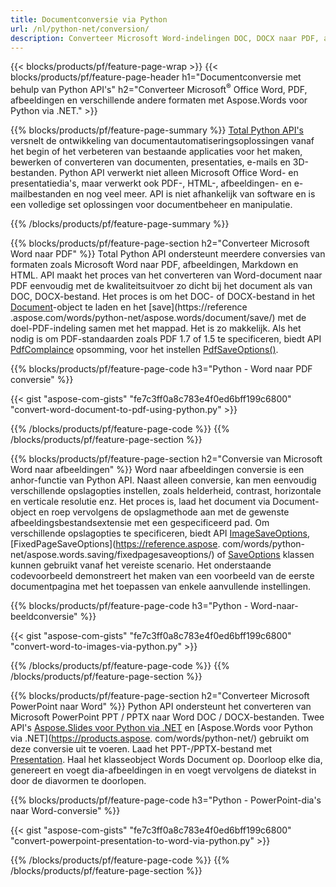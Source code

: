 ```yaml
---
title: Documentconversie via Python 
url: /nl/python-net/conversion/
description: Converteer Microsoft Word-indelingen DOC, DOCX naar PDF, afbeeldingen en meer, evenals presentatiedia's, e-mailberichten en 3D-afbeeldingen, slechts enkele regels Python-code.
---
```


{{< blocks/products/pf/feature-page-wrap >}}
{{< blocks/products/pf/feature-page-header h1="Documentconversie met behulp van Python API's" h2="Converteer Microsoft<sup>&reg;</sup> Office Word, PDF, afbeeldingen en verschillende andere formaten met Aspose.Words voor Python via .NET." >}}

{{% blocks/products/pf/feature-page-summary %}}
[Total Python API's](https://products.aspose.com/total/python-net/) versnelt de ontwikkeling van documentautomatiseringsoplossingen vanaf het begin of het verbeteren van bestaande applicaties voor het maken, bewerken of converteren van documenten, presentaties, e-mails en 3D-bestanden. Python API verwerkt niet alleen Microsoft Office Word- en presentatiedia's, maar verwerkt ook PDF-, HTML-, afbeeldingen- en e-mailbestanden en nog veel meer. API is niet afhankelijk van software en is een volledige set oplossingen voor documentbeheer en manipulatie.

{{% /blocks/products/pf/feature-page-summary  %}}

{{% blocks/products/pf/feature-page-section  h2="Converteer Microsoft Word naar PDF" %}}
Total Python API ondersteunt meerdere conversies van formaten zoals Microsoft Word naar PDF, afbeeldingen, Markdown en HTML. API maakt het proces van het converteren van Word-document naar PDF eenvoudig met de kwaliteitsuitvoer zo dicht bij het document als van DOC, DOCX-bestand. Het proces is om het DOC- of DOCX-bestand in het [Document](https://reference.aspose.com/words/python-net/aspose.words/document/)-object te laden en het [save](https://reference .aspose.com/words/python-net/aspose.words/document/save/) met de doel-PDF-indeling samen met het mappad. Het is zo makkelijk. Als het nodig is om PDF-standaarden zoals PDF 1.7 of 1.5 te specificeren, biedt API [PdfComplaince](https://reference.aspose.com/words/python-net/aspose.words.saving/pdfcompliance/) opsomming, voor het instellen [PdfSaveOptions()](https://reference.aspose.com/words/python-net/aspose.words.saving/pdfsaveoptions/). 

{{% blocks/products/pf/feature-page-code h3="Python - Word naar PDF conversie" %}}

{{< gist "aspose-com-gists" "fe7c3ff0a8c783e4f0ed6bff199c6800" "convert-word-document-to-pdf-using-python.py" >}}

{{% /blocks/products/pf/feature-page-code  %}}
{{% /blocks/products/pf/feature-page-section %}}

{{% blocks/products/pf/feature-page-section  h2="Conversie van Microsoft Word naar afbeeldingen" %}}
Word naar afbeeldingen conversie is een anhor-functie van Python API. Naast alleen conversie, kan men eenvoudig verschillende opslagopties instellen, zoals helderheid, contrast, horizontale en verticale resolutie enz. Het proces is, laad het document via Document-object en roep vervolgens de opslagmethode aan met de gewenste afbeeldingsbestandsextensie met een gespecificeerd pad. Om verschillende opslagopties te specificeren, biedt API [ImageSaveOptions](https://reference.aspose.com/words/python-net/aspose.words.saving/imagesaveoptions/), [FixedPageSaveOptions](https://reference.aspose. com/words/python-net/aspose.words.saving/fixedpagesaveoptions/) of [SaveOptions](https://reference.aspose.com/words/python-net/aspose.words.saving/saveoptions/) klassen kunnen gebruikt vanaf het vereiste scenario. Het onderstaande codevoorbeeld demonstreert het maken van een voorbeeld van de eerste documentpagina met het toepassen van enkele aanvullende instellingen.

{{% blocks/products/pf/feature-page-code h3="Python - Word-naar-beeldconversie" %}}

{{< gist "aspose-com-gists" "fe7c3ff0a8c783e4f0ed6bff199c6800" "convert-word-to-images-via-python.py" >}}

{{% /blocks/products/pf/feature-page-code  %}}
{{% /blocks/products/pf/feature-page-section %}}

{{% blocks/products/pf/feature-page-section  h2="Converteer Microsoft PowerPoint naar Word" %}}
Python API ondersteunt het converteren van Microsoft PowerPoint PPT / PPTX naar Word DOC / DOCX-bestanden. Twee API's [Aspose.Slides voor Python via .NET](https://products.aspose.com/slides/python-net/) en [Aspose.Words voor Python via .NET](https://products.aspose. com/words/python-net/) gebruikt om deze conversie uit te voeren. Laad het PPT-/PPTX-bestand met [Presentation](https://reference.aspose.com/slides/python-net/aspose.slides/presentation/). Haal het klasseobject Words Document op. Doorloop elke dia, genereert en voegt dia-afbeeldingen in en voegt vervolgens de diatekst in door de diavormen te doorlopen.

{{% blocks/products/pf/feature-page-code h3="Python - PowerPoint-dia's naar Word-conversie" %}}

{{< gist "aspose-com-gists" "fe7c3ff0a8c783e4f0ed6bff199c6800" "convert-powerpoint-presentation-to-word-via-python.py" >}}


{{% /blocks/products/pf/feature-page-code  %}}
{{% /blocks/products/pf/feature-page-section %}}